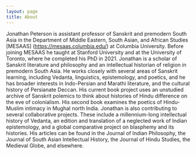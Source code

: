 ```yaml
---
layout: page
title: About
---
```


Jonathan Peterson is assistant professor of Sanskrit and premodern South Asia in the Department of Middle Eastern, South Asian, and African Studies [MESAAS] (https://mesaas.columbia.edu/) at Columbia University. Before joining MESAAS he taught at Stanford University and at the University of Toronto, where he completed his PhD in 2021. Jonathan is a scholar of Sanskrit literature and philosophy and an intellectual historian of religion in premodern South Asia. He works closely with several areas of Sanskrit learning, including Vedanta, linguistics, epistemology, and poetics, and he has broader interests in Indo-Persian and Marathi literature, and the cultural history of Persianate Deccan. His current book project uses an unstudied archive of Sanskrit polemics to think about histories of Hindu difference on the eve of colonialism. His second book examines the poetics of Hindu-Muslim intimacy in Mughal north India. Jonathan is also contributing to several collaborative projects. These include a millennium-long intellectual history of Vedanta, an edition and translation of a neglected work of Indian epistemology, and a global comparative project on blasphemy and its histories. His articles can be found in the Journal of Indian Philosophy, the Journal of South Asian Intellectual History, the Journal of Hindu Studies, the Medieval Globe, and elsewhere.
